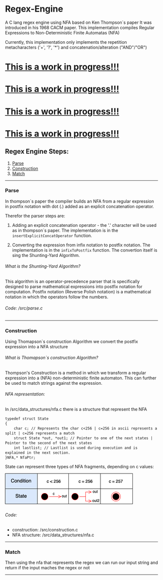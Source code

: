 # Regex-Engine
A C lang regex engine using NFA based on Ken Thompson`s paper
It was introduced in his 1968 CACM paper.
This implementation compiles Regular Expressions to Non-Deterministic Finite Automatas (NFA)

Currently, this implementation only implements the repetition metacharacters ('+', '?', '*') and concatenation/alteration ("AND"/"OR")
# <ins>This is a work in progress!!!
# <ins>This is a work in progress!!!
# <ins>This is a work in progress!!!
# <ins>This is a work in progress!!!




## Regex Engine Steps:

1. [Parse](#parse)
2. [Construction](#construction)
3. [Match](#match)

--------


### Parse
In thompson`s paper the compiler builds an NFA from a regular expression in postfix notation with dot (.) added as an explicit concatenation operator.

Therefor the parser steps are:
1. Adding an explicit concatenation operator - the '.' character will be used as in thompson\`s paper. The implementation is in the `insertExplicitConcatOperator` function.


2. Converting the expression from infix notation to postfix notation. The implementation is in the `infixToPostfix` function.
The convertion itself is sing the Shunting-Yard Algorithm.

###### What is the Shunting-Yard Algorithm?
This algorithm is an operator-precedence parser that is specifically designed to parse mathematical expressions into postfix notation for computation. Postfix notation (Reverse Polish notation) is a mathematical notation in which the operators follow the numbers.

######  Code: /src/parse.c

---------------------------------


### Construction
Using Thomapson`s construction Algorithm we convert the postfix expression into a NFA structure

###### What is Thomapson`s construction Algorithm?

Thompson's Construction is a method in which we transform a regular expression
into a (NFA) non-deterministic finite automaton.
This can further be used to match strings against the expression.

###### NFA representation:
In /src/data_structures/nfa.c there is a structure that represent the NFA
```angular2html
typedef struct State
{
    char c; // Represents the char c<256 | c=256 in ascii represents a split | c=256 represents a match
    struct State *out, *out1; // Pointer to one of the next states | Pointer to the second of the next states
    int lastlist; // Lastlist is used during execution and is explained in the next section.
}NFA,* NfaPtr;
```

State can represent three types of NFA fragments, depending on c values:

![State Types Photo](relative%20path/../Images/StateStatus.png?raw=true "State Status")







###### Code:
* construction: /src/construction.c
* NFA structure: /src/data_structures/nfa.c

----------

### Match
Then using the nfa that represents the regex we can run our input string and return if the input maches the regex or not


----------------
